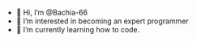 - 👋 Hi, I’m @Bachia-66
- 👀 I’m interested in becoming an expert programmer
- 🌱 I’m currently learning how to code.
  

<!---
Bachia-66/Bachia-66 is a ✨ special ✨ repository because its `README.md` (this file) appears on your GitHub profile.
You can click the Preview link to take a look at your changes.
--->
